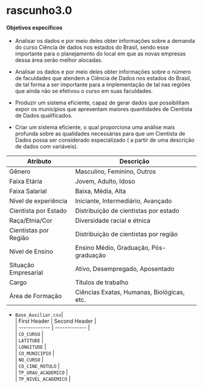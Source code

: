 # rascunho3.0
####    Objetivos específicos

- Analisar os dados e por meio deles obter informações sobre a demanda do curso Ciência de dados nos estados do Brasil, sendo esse importante para o planejamento do local em que as novas empresas dessa área serão melhor alocadas.

- Analisar os dados e por meio deles obter informações sobre o número de faculdades que atendem a Ciência de Dados nos estados do Brasil, de tal forma a ser importante para a implementação de tal nas regiões que ainda não se efetivou o curso em suas faculdades.

- Produzir um sistema eficiente, capaz de gerar dados que possibilitam expor os municípios que apresentam maiores quantidades de Cientista de Dados qualificados.

- Criar um sistema eficiente, o qual proporciona uma análise mais profunda sobre as qualidades necessárias para que um Cientista de Dados possa ser considerado especializado ( a partir de uma descrição de dados com variáveis).


| Atributo                | Descrição                                   |
|-------------------------|---------------------------------------------|
| Gênero                  | Masculino, Feminino, Outros                 |
| Faixa Etária            | Jovem, Adulto, Idoso                        |
| Faixa Salarial          | Baixa, Média, Alta                          |
| Nível de experiência     | Iniciante, Intermediário, Avançado         |
| Cientista por Estado     | Distribuição de cientistas por estado       |
| Raça/Etnia/Cor          | Diversidade racial e étnica                 |
| Cientistas por Região    | Distribuição de cientistas por região       |
| Nível de Ensino          | Ensino Médio, Graduação, Pós-graduação      |
| Situação Empresarial     | Ativo, Desempregado, Aposentado            |
| Cargo                   | Títulos de trabalho                          |
| Área de Formação         | Ciências Exatas, Humanas, Biológicas, etc. |
 








- `Base_Auxiliar.csv`|        
| First Header  | Second Header |     
| ------------- | ------------- |     
| `CO_CURSO` |      
| `LATITUDE` |    
| `LONGITUDE` |   
| `CO_MUNICIPIO` |    
| `NO_CURSO` |   
| `CO_CINE_ROTULO` |    
| `TP_GRAU_ACADEMICO` |    
| `TP_NIVEL_ACADEMICO` |    














